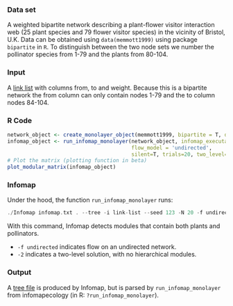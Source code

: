 ### Data set
A weighted bipartite network describing a plant-flower visitor interaction web (25 plant species and 79 flower visitor species) in the vicinity of Bristol, U.K. Data can be obtained using `data(memmott1999)` using package `bipartite` in `R`. To distinguish between the two node sets we number the pollinator species from 1-79 and the plants from 80-104. 

### Input
A [link list](https://www.mapequation.org/code.html#Link-list-format) with columns from, to and weight. Because this is a bipartite network the from column can only contain nodes 1-79 and the to column nodes 84-104.

### R Code
```R
network_object <- create_monolayer_object(memmott1999, bipartite = T, directed = F, group_names = c('A','P'))
infomap_object <- run_infomap_monolayer(network_object, infomap_executable='Infomap',
                                        flow_model = 'undirected',
                                        silent=T, trials=20, two_level=T, seed=123)
# Plot the matrix (plotting function in beta)
plot_modular_matrix(infomap_object)
```

### Infomap
Under the hood, the function `run_infomap_monolayer` runs:

```C++
./Infomap infomap.txt . --tree -i link-list --seed 123 -N 20 -f undirected -2
```

With this command, Infomap detects modules that contain both plants and pollinators.
* `-f undirected` indicates flow on an undirected network.
* `-2` indicates a two-level solution, with no hierarchical modules.


### Output
A [tree file](https://www.mapequation.org/infomap/#OutputTree) is produced by Infomap, but is parsed by `run_infomap_monolayer` from infomapecology (in R: `?run_infomap_monolayer`).